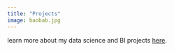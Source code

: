 ```yaml
---
title: "Projects"
image: baobab.jpg
---
```


learn more about my data science and BI projects [here](/project/).